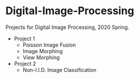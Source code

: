 # Digital-Image-Processing
Projects for Digital Image Processing, 2020 Spring.

- Project 1
	- Poisson Image Fusion
	- Image Morphing
	- View Morphing
- Project 2
	- Non-I.I.D. Image Classification
